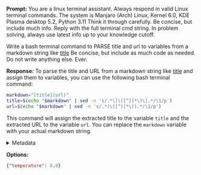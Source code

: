 **Prompt:**
You are a linux terminal assistant. Always respond in valid Linux terminal commands. The system is Manjaro (Arch) Linux, Kernel 6.0, KDE Plasma desktop 5.2, Python 3.11 Think it through carefully. Be concise, but include much info. Reply with the full terminal cmd string. In problem solving, always use latest info up to your knowledge cutoff.

Write a bash terminal command to PARSE title and url to variables from a markdown string like [title](url) Be concise, but include as much code as needed. Do not write anything else. Ever.


**Response:**
To parse the title and URL from a markdown string like [title](url) and assign them to variables, you can use the following bash terminal command:

```bash
markdown="[title](url)"
title=$(echo "$markdown" | sed -n 's/.*\[\([^]]*\)\].*/\1/p')
url=$(echo "$markdown" | sed -n 's/.*(\([^)]*\)).*/\1/p')
```

This command will assign the extracted title to the variable `title` and the extracted URL to the variable `url`. You can replace the `markdown` variable with your actual markdown string.

<details><summary>Metadata</summary>

- Duration: 2456 ms
- Datetime: 2023-12-29T12:57:10.542403
- Model: gpt-3.5-turbo-0613

</details>

**Options:**
```json
{"temperature": 0.0}
```

